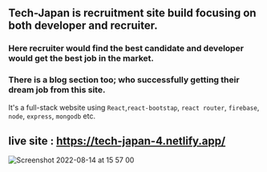
## Tech-Japan is recruitment site build focusing on both developer and recruiter.
### Here recruiter would find the best candidate and developer would get the best job in the market.
### There is a blog section too; who successfully getting their dream job from this site.
It's a  full-stack website using `React`,`react-bootstap`, `react router`, `firebase`, `node`, `express`, `mongodb` etc. 

## live site : https://tech-japan-4.netlify.app/


![Screenshot 2022-08-14 at 15 57 00](https://user-images.githubusercontent.com/43867380/184526157-9ba597b8-c762-4dcb-b5f4-656197f340c2.png)


